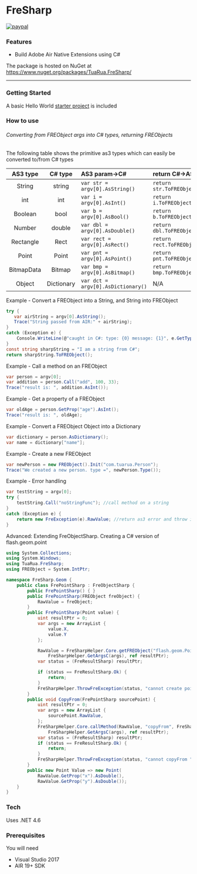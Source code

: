 

# FreSharp

[![paypal](https://www.paypalobjects.com/en_US/i/btn/btn_donateCC_LG.gif)](https://www.paypal.com/cgi-bin/webscr?cmd=_s-xclick&hosted_button_id=5UR2T52J633RC)

### Features
 - Build Adobe Air Native Extensions using C#

The package is hosted on NuGet at https://www.nuget.org/packages/TuaRua.FreSharp/

----------

### Getting Started

A basic Hello World [starter project](/starter_project) is included 


### How to use
###### Converting from FREObject args into C# types, returning FREObjects
The following table shows the primitive as3 types which can easily be converted to/from C# types


| AS3 type | C# type | AS3 param->C# | return C#->AS3 |
|:--------:|:--------:|:--------------|:-----------|
| String | string | `var str = argv[0].AsString()` | `return str.ToFREObject()`|
| int | int | `var i = argv[0].AsInt()` | `return i.ToFREObject()`|
| Boolean | bool | `var b = argv[0].AsBool()` | `return b.ToFREObject()`|
| Number | double | `var dbl = argv[0].AsDouble()` | `return dbl.ToFREObject()`|
| Rectangle | Rect | `var rect = argv[0].AsRect()` | `return rect.ToFREObject()` |
| Point | Point | `var pnt = argv[0].AsPoint()` | `return pnt.ToFREObject()` |
| BitmapData | Bitmap | `var bmp = argv[0].AsBitmap()` | `return bmp.ToFREObject()` |
| Object | Dictionary | `var dct = argv[0].AsDictionary()` | N/A |


Example - Convert a FREObject into a String, and String into FREObject

````C#
try {
   var airString = argv[0].AsString();
   Trace("String passed from AIR:" + airString);
}
catch (Exception e) {
    Console.WriteLine(@"caught in C#: type: {0} message: {1}", e.GetType(), e.Message);
}
const string sharpString = "I am a string from C#";
return sharpString.ToFREObject();
`````

Example - Call a method on an FREObject
````C#
var person = argv[0];
var addition = person.Call("add", 100, 33);
Trace("result is: ", addition.AsInt());
`````

Example - Get a property of a FREObject
````C#
var oldAge = person.GetProp("age").AsInt();
Trace("result is: ", oldAge);
`````

Example - Convert a FREObject Object into a Dictionary
````C#
var dictionary = person.AsDictionary();
var name = dictionary["name"];
`````

Example - Create a new FREObject
````C#
var newPerson = new FREObject().Init("com.tuarua.Person");
Trace("We created a new person. type =", newPerson.Type());
`````

Example - Error handling
````C#
var testString = argv[0];
try {
    testString.Call("noStringFunc"); //call method on a string
}
catch (Exception e) {
    return new FreException(e).RawValue; //return as3 error and throw in swc
}
`````

Advanced: Extending FreObjectSharp. Creating a C# version of flash.geom.point

````C#
using System.Collections;
using System.Windows;
using TuaRua.FreSharp;
using FREObject = System.IntPtr;

namespace FreSharp.Geom {
    public class FrePointSharp : FreObjectSharp {
        public FrePointSharp() { }
        public FrePointSharp(FREObject freObject) {
            RawValue = freObject;
        }
        public FrePointSharp(Point value) {
            uint resultPtr = 0;
            var args = new ArrayList {
                value.X,
                value.Y
            };

            RawValue = FreSharpHelper.Core.getFREObject("flash.geom.Point", FreSharpHelper.ArgsToArgv(args),
                FreSharpHelper.GetArgsC(args), ref resultPtr);
            var status = (FreResultSharp) resultPtr;

            if (status == FreResultSharp.Ok) {
                return;
            }
            FreSharpHelper.ThrowFreException(status, "cannot create point ", RawValue);
        }
        public void CopyFrom(FrePointSharp sourcePoint) {
            uint resultPtr = 0;
            var args = new ArrayList {
                sourcePoint.RawValue,
            };
            FreSharpHelper.Core.callMethod(RawValue, "copyFrom", FreSharpHelper.ArgsToArgv(args),
                FreSharpHelper.GetArgsC(args), ref resultPtr);
            var status = (FreResultSharp) resultPtr;
            if (status == FreResultSharp.Ok) {
                return;
            }
            FreSharpHelper.ThrowFreException(status, "cannot copyFrom ", FREObject.Zero);
        }
        public new Point Value => new Point(
            RawValue.GetProp("x").AsDouble(), 
            RawValue.GetProp("y").AsDouble());
    }
}
`````

### Tech

Uses .NET 4.6

### Prerequisites

You will need
 
 - Visual Studio 2017
 - AIR 19+ SDK
